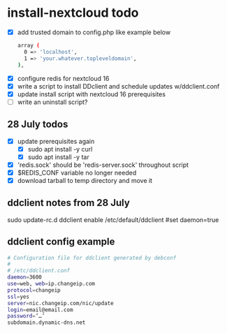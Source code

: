 # install-nextcloud todo
- [x] add trusted domain to config.php like example below
    ```bash
    array (
      0 => 'localhost',
      1 => 'your.whatever.topleveldomain',
    ),
    ```
- [x] configure redis for nextcloud 16
- [x] write a script to install DDclient and schedule updates w/ddclient.conf
- [x] update install script with nextcloud 16 prerequisites
- [ ] write an uninstall script?

## 28 July todos
- [x] update prerequisites again
    - [x] sudo apt install -y curl
    - [x] sudo apt install -y tar
- [x] 'redis.sock' should be 'redis-server.sock' throughout script
- [x] $REDIS_CONF variable no longer needed
- [x] download tarball to temp directory and move it

## ddclient notes from 28 July
sudo update-rc.d ddclient enable
/etc/default/ddclient #set daemon=true

## ddclient config example
```bash
# Configuration file for ddclient generated by debconf
#
# /etc/ddclient.conf
daemon=3600
use=web, web=ip.changeip.com
protocol=changeip
ssl=yes
server=nic.changeip.com/nic/update
login=email@email.com
password=‘…’
subdomain.dynamic-dns.net
```
